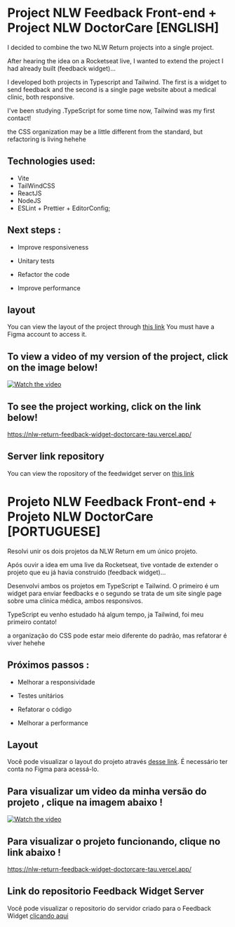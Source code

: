 # Project NLW Feedback Front-end + Project NLW DoctorCare [ENGLISH]

I decided to combine the two NLW Return projects into a single project.

After hearing the idea on a Rocketseat live, I wanted to extend the project I had already built (feedback widget)...

I developed both projects in Typescript and Tailwind. The first is a widget to send feedback and the second is a single page website about a medical clinic, both responsive.

I've been studying .TypeScript for some time now, Tailwind was my first contact!

the CSS organization may be a little different from the standard, but refactoring is living hehehe

## Technologies used:

- Vite
- TailWindCSS
- ReactJS
- NodeJS
- ESLint + Prettier + EditorConfig;


## Next steps :

- Improve responsiveness

- Unitary tests

- Refactor the code

- Improve performance



## layout
You can view the layout of the project through [this link](https://www.figma.com/community/file/1102912263666619803) You must have a Figma account to access it.

## To view a video of my version of the project, click on the image below!

[![Watch the video](https://encrypted-tbn0.gstatic.com/images?q=tbn:ANd9GcTvX7XjW8SbO7M8RFY41EYr8WtFq9QouZ7L5A&usqp=CAU)](https://www.youtube.com/watch?v=zmQx-Ofl0vw)

## To see the project working, click on the link below!

https://nlw-return-feedback-widget-doctorcare-tau.vercel.app/


## Server link repository
You can view the ropository of the feedwidget server on [this link](https://github.com/BrunoFay/Server--NWL-Feedback-Widget)

# Projeto NLW Feedback Front-end + Projeto NLW DoctorCare [PORTUGUESE]

Resolvi unir os dois projetos da NLW Return em um único projeto.

Após ouvir a idea em uma live da Rocketseat, tive vontade de extender o projeto que eu já havia construido (feedback widget)...

Desenvolvi ambos os projetos em TypeScript e Tailwind. O primeiro é um widget para enviar feedbacks e o segundo se trata de um site single page sobre uma clinica médica, ambos responsivos.

TypeScript eu venho estudado há algum tempo, ja Tailwind, foi meu primeiro contato!

a organização do CSS pode estar meio diferente do padrão, mas refatorar é viver hehehe

## Próximos passos :

- Melhorar a responsividade

- Testes unitários

- Refatorar o código 

- Melhorar a performance

##  Layout
Você pode visualizar o layout do projeto através [desse link](https://www.figma.com/community/file/1102912263666619803). É necessário ter conta no Figma para acessá-lo.

## Para visualizar um video da minha versão do projeto , clique na imagem abaixo !

[![Watch the video](https://encrypted-tbn0.gstatic.com/images?q=tbn:ANd9GcTvX7XjW8SbO7M8RFY41EYr8WtFq9QouZ7L5A&usqp=CAU)](https://www.youtube.com/watch?v=zmQx-Ofl0vw)

## Para visualizar o projeto funcionando, clique no link abaixo !

https://nlw-return-feedback-widget-doctorcare-tau.vercel.app/

## Link do repositorio Feedback Widget Server
Você pode visualizar o repositorio do servidor criado para o Feedback Widget [clicando aqui](https://github.com/BrunoFay/Server--NWL-Feedback-Widget)
